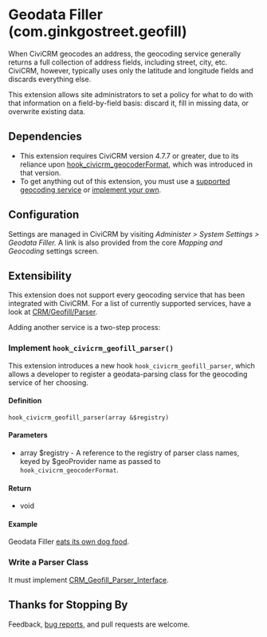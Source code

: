 # Geodata Filler (com.ginkgostreet.geofill)
When CiviCRM geocodes an address, the geocoding service generally returns a full collection of address fields, including street, city, etc. CiviCRM, however, typically uses only the latitude and longitude fields and discards everything else.

This extension allows site administrators to set a policy for what to do with that information on a
field-by-field basis: discard it, fill in missing data, or overwrite existing data.

## Dependencies
- This extension requires CiviCRM version 4.7.7 or greater, due to its reliance upon
  [hook_civicrm_geocoderFormat](https://wiki.civicrm.org/confluence/display/CRMDOC/hook_civicrm_geocoderFormat),
  which was introduced in that version.
- To get anything out of this extension, you must use a [supported geocoding service](CRM/Geofill/Parser)
  or [implement your own](#extensibility).

## Configuration
Settings are managed in CiviCRM by visiting *Administer > System Settings > Geodata Filler.* A link is also provided
from the core *Mapping and Geocoding* settings screen.

## Extensibility
This extension does not support every geocoding service that has been integrated with CiviCRM. For a list of currently
supported services, have a look at [CRM/Geofill/Parser](CRM/Geofill/Parser).

Adding another service is a two-step process:

### Implement `hook_civicrm_geofill_parser()`
This extension introduces a new hook `hook_civicrm_geofill_parser`, which allows a developer to register a
geodata-parsing class for the geocoding service of her choosing.

#### Definition
`hook_civicrm_geofill_parser(array &$registry)`

#### Parameters
- array $registry - A reference to the registry of parser class names, keyed by $geoProvider name as passed
  to `hook_civicrm_geocoderFormat`.

#### Return
- void

#### Example
Geodata Filler [eats its own dog food](https://github.com/ginkgostreet/com.ginkgostreet.geofill/blob/d14789e84a84367906100302dc78507e780a76a3/geofill.php#L149-L151).

### Write a Parser Class
It must implement [CRM_Geofill_Parser_Interface](CRM/Geofill/Parser/Interface.php).

## Thanks for Stopping By
Feedback, [bug reports](https://github.com/ginkgostreet/com.ginkgostreet.geofill/issues), and pull requests are welcome.
